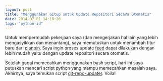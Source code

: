 ```yaml
---
layout: post
title: "Menggunakan Gitup untuk Update Repositori Secara Otomatis"
date: 2014-07-01 14:10:20
tags: "python-id"
---
```


Untuk mempermudah pekerjaan saya (dan mengerjakan hal lain yang lebih mengasyikkan dan menantang), saya memutuskan untuk menambah fitur baru dari [planpin](http://planet.python.or.id). Saya ingin proses update [feed](https://github.com/za/planpin/blob/master/config.ini) dapat dilakukan dengan lebih mudah yaitu dengan update repositori secara otomatis. 

Setelah gagal memecahkan menggunakan bash script, hari ini saya putuskan mencari script python yang mampu memecahkan masalah saya. Akhirnya, saya temukan script [git-repo-updater](https://github.com/earwig/git-repo-updater). Voila! 
